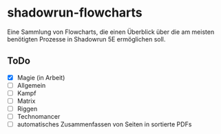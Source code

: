 # shadowrun-flowcharts

Eine Sammlung von Flowcharts, die einen Überblick über die am meisten benötigten Prozesse in Shadowrun 5E ermöglichen soll.

## ToDo
- [x] Magie (in Arbeit)
- [ ] Allgemein
- [ ] Kampf
- [ ] Matrix
- [ ] Riggen
- [ ] Technomancer
- [ ] automatisches Zusammenfassen von Seiten in sortierte PDFs
